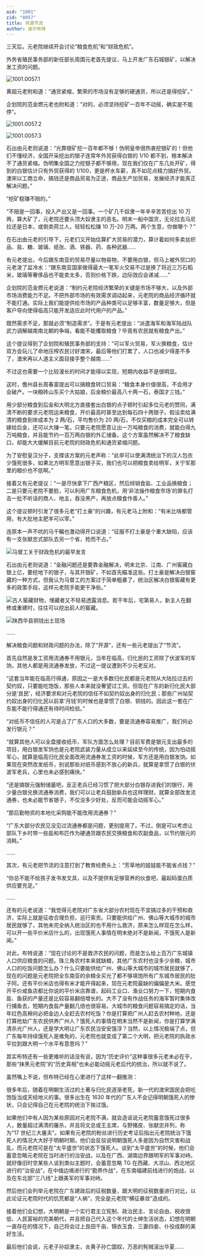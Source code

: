 ```yaml
---
aid: "1001"
zid: "0057"
title: 开源节流
author: 波尔布特
---
```


三天后，元老院继续开会讨论“粮食危机”和“财政危机”。

外务省殖民事务部的新任部长周围元老首先提议，马上开发广东石城银矿，以解决发工资的问题。

![1001.0057.1](/1001/0057/1.webp)

黄超元老附和道：“通货紧缩，繁荣的市场没有足够的硬通货，所以还是得挖矿。”

企划院的范金燃元老也附和道：“对的，必须坚持挖矿一百年不动摇，确实是不能停”。

![1001.0057.2](/1001/0057/2.webp)

![1001.0057.3](/1001/0057/3.webp)

石出由元老则说道：“光靠银矿挖一百年都不够！伪明皇帝很热衷挖银矿的！但他们不懂经济，全国开采挖出的银子连常年外贸获得白银的 1/10 都不到，根本解决不了通货紧缩。伪明集全国之力挖银子都不够用，现在我们仅在广东几处开矿，得到的白银估计只有外贸获得的 1/100，更是杯水车薪，真不如花点精力搞好外贸。澳宋以工商立命，搞钱还是商品贸易为正途，商品生产加贸易，发展经济才能真正解决问题。”

“挖矿稳赚不赔的。”

“不赔是一回事，投入产出又是一回事。一个矿几千奴隶一年辛辛苦苦挖出 10 万两，算大矿了，元老院还要头顶大奴隶主的恶名。明末一船中国货，无论拉去马尼拉还是日本，或倒卖荷兰人，轻轻松松赚 10 万-20 万两。两个生意，你做哪个？”

在石出由元老的引导下，元老们又开始估算扩大贸易的潜力，算计着如何多卖丝织品、盐、糖、玻璃、纸张、酒、铁器、药、各种武器……

有元老提出，今后跟东南亚的贸易尽量以物易物，不要用白银，但马上被外贸口的元老泼了盆冷水：“跟东南亚国家做得最大一笔军火交易不过是换了将近三万石稻米，玻璃等奢侈品也不能卖太多，否则价格下跌，边际效应会递减……”

企划院的范金燃元老说道：“制约元老院经济繁荣的关键是市场不够大，以及外部市场消费能力不足。不把外部市场的有效需求调动起来，元老院的商品经济循环就不能打通。实际上我们能提供给市场的产品种类可以足够丰富，数量足够大，但是客户导向使得临高只能开发适应此时代用户的产品。”

既然需求不足，那就必须“制造需求”。于是有元老提出：“派遣海军和海军陆战队武力调解越南南北朝的争端，看能不能攫取粮食？毕竟有农民就有粮食产出。”

这个提议得到了企划院和殖民事务部的支持：“可以军火贸易，军火换粮食，估计双方会玩儿了命地压榨农民讨好澳宋，最后等他们打累了，人口也减少得差不多了，澳宋再以人道主义面目接手整个越南……”

不过这也需要一个比较漫长的时间才能得以实现，短期内收益不是很明显。

这时，儋州县长周春富提出可以搞粮食转口贸易：“粮食本身价值很高，不会用才会破产。一块粮砖山东买个大姑娘，后金粮价最高八十两一石，泰国才三钱。”

用少部分粮食到后金和大明北方直接套出白银的点子顿时引起多位元老的赞同，满清不断的要求元老院运来粮食，开价最高时甚至达到每石四十两银子。假设卖给满清的粮食到岸成本为 2 两/石，平均售价为 20 两/石，不仅买粮的成本完全可以转嫁给后金，还可以大赚一笔。只要元老院愿意让出一万吨粮食的消费，就能白得九万吨粮食，并且能节约一百万两白银的外汇储备。这个方案虽然解决不了粮食缺口，却能大大缓解目前元老院的财政危机和通货紧缩问题。

为了安慰皇汉分子，支撑该方案的元老声称：“此举可以使满清统治下的汉人包衣少饿死很多，如果北方明军愿意出银子买，我们也可以把粮食卖给明军，关宁军那里的粮价也不低啊。”

接着又有元老提议：“一是尽快拿下广西产粮区，然后倾销食盐、工业品换粮食；二是只要元老院不要脸，可以利用广东粮食危机，用‘非法操作粮食市场’的罪名打击一批不听话的商人、地主，吞没黑产，再放点粮食作善人。”

这个提议顿时引发了很多元老“打土豪”的兴趣，有元老马上附和：“有米比啥都管用，有大批地主肥羊可以宰。”

连原本一声不吭的马千瞩也激动得开口说道：“征服不打土豪是个重大缺陷，应该有一支张献忠式部队去另一个省，抢而不占。”

![马督工关于财政危机的最早发言](/1001/0057/4.webp)

石出由元老则说道：“金融问题还是要靠金融解决，明末北京、江南、广州窖藏白银上亿，要挖地下的银子，与其开银矿，不如首先瞄准这些。打土豪是解决白银窖藏的一种方式，但我认为马督工的方案过于简单粗暴了，统治区解决白银窖藏有更多的政策手段，这样元老院手能更干净些。”

![古人窖藏财物，埋藏者又不轻易透露消息。若干年后，宅第易人，新主人在翻修或重建时，往往可以挖出前人的窖藏。](/1001/0057/5.webp)

![陕西华县铜钱出土现场](/1001/0057/6.webp)

……

解决粮食问题和财政问题的办法，除了“开源”，还有一些元老提出了“节流”。

首先自然是发工资用流通券不用银元，当年在临高，归化民的工资除了伏波军的军饷，其他人都是用流通券发放，不过这一提议遭到不少元老反对。

“这套当年能在临高行得通，原因之一是大多数归化民都是元老院从大陆拉过去的契约奴，只要能吃饱饭，那些人本来就没奢望过工资。但现在广东的新归化民大部分是‘良民’，经济要求和对元老院的信任不如契约奴出身的归化民；那些广州站契约奴出身的归化民以前拿‘月钱’的时候也是拿惯了白银、铜钱的。因此这一套在广东能不能行得通还有待时间检验。”

“对纸币不信任的人可是占了广东人口的大多数，要是流通券容易推广，我们何必发行银元？”

“就算其他人可以全盘接收纸币，军队方面怎么处理？目前军费是银元支出最多的项目，用白银发军饷也是元老院武装力量从成立以来延续至今的传统，因为怕动摇军心，就算是临高归化民全面改用流通券发工资的时候，军方还是用白银发饷。如果现在突然改发纸币，别说那些对纸币感到不放心的新兵，就算是拿惯了白银的伏波军老兵，心里也未必感到痛快。”

“还是搞银元强制储蓄吧，反正老兵已经习惯了把大部分白银存进我们的银行，用少量白银兑换流通券消费，我们可以让老兵鼓励新兵也这样理财。就算全部改发流通券，也未必能节省银子，不仅没多少好处，反而可能会动摇军心。”

“那后勤物资的本地化采购能不能改用流通券？”

“广东大部分农民见没见过流通券都是问题，更别提用了。不过，倒是可以考虑让部队下乡时带一些盐和布匹作为硬通货跟农民交换粮食和农副食品，以节约银元的消耗。”

……

其次，有元老把节流的注意打到了教育经费头上：“芳草地的娃娃能不能省点钱？”

“你总不能不给孩子发书发文具，以及不提供有足够营养的伙食吧，最起码蛋白质供应要充足。”

……

还有的元老说道：“我觉得元老院对广东省大部分农村现在不宜搞过多的干预和救济，实际上就是征收合理负担，巡行索贡。只要能供给广州、佛山等大城市的城市居民就够了，其他未完全纳入统治区的也不用什么救济，原来怎么样现在怎么样，可以开一些平价米店什么的，出现饿死人事情在明末绝对不是新闻，不饿死人是新闻。”

对此，布特说道：“现在讨论的不是救济农民的问题，而是怎么给上百万广东城镇人口供应粮食的问题。珠三角农村本来就缺粮，其他广东农村也没多少余粮，城市人口的吃饭问题怎么办？什么只要能供给广州、佛山等大城市的城市居民就够了，现在的问题是元老院把全东南亚的余粮全买光了都不够填饱所有广东城市居民的肚子阿。还有平价米店也得有米才能开得起来，现在元老院最缺的偏偏是大米。感觉开平价咸鱼店都比你说的平价米店靠谱，起码工业口、渔业口努力一下，短期内食盐、鱼获的产量还是比较容易翻倍增长的。大不了没有作战任务的海军暂时集体改行捕鱼去，短期内食盐产量翻几倍也很容易。大城市的粮食问题容易搞定的话，当年红色高棉何必把金边人全赶去农村吃饭？你是打算把广州人赶去农村种地，还是打算抢劫广东农民供养广州人？饿死人的事情在明末当然不是新闻，你是打算学满清杀光广州人，还是学大明让广东农民当安安饿浮？当然，以上情况极端了点，但广东每年持续饿死人是难免的，元老院也就变成了第二个大明，把元老院的执政水平拉到跟大明一个水平有意思吗？”

其实布特还有一些更难听的话没有说，因为“历史评价”这种事很多元老未必在乎，那些“抹黑元老院”的“历史真相”也未必能动摇元老后代的统治，所以就不说了。

虽然嘴上不说，但布特已经在心里进行了这样一翻推测：

很多年后，随着在明朝生活过的土著与归化民逐渐老死，新一代的澳宋国民会把吃饱饭当成天经地义的事。很多出生在 1630 年代的广东人不会记得明朝饿死人的惨状，只会记得自己在元老院的统治下挨过饿。

如果他们中有人因为某些原因对元老院不满，就会造谣说元老院蓄意饿死过很多人，数量超过满清的屠杀，并且将文总或王主席，与野猪皮、张献忠并列，称为“17 世纪三大屠夫”。如果有元老院的粉丝进行历史考证后指出元老院统治下饿死人的情况大大好于明朝时期，他们会反驳说明朝饿死人多是因为自然灾害和战乱，而元老院可是在“太平盛世”的状态下饿死人。谈到“太平盛世”的时候，他们会蓄意忽略元老院在当时进行的治安战，以及在广西、湖南边界跟明军的军事对峙。就好像旧时空某些人谈到类似主题时，会蓄意忽略 TG 在西藏、大凉山、西北地区进行的“治安战”，在中缅边境进行的“勘界作战”，在东南福建前线进行的炮战，以及在东北部“三八线”上跟美军的军事对峙。

然后他们会列举元老院在广东建政后的征税数量，跟大明的征税数量进行对比，以此论证元老院时代的饥荒都是“人祸”，完全是元老院“横征暴敛”造成的。

接着他们会幻想，大明朝是一个实行君主立宪制、政治民主、言论自由、税收很低、人民富裕的完美朝代，并且把自己代入这个年代的士绅生活状态，幻想在明朝一直存在的情况下，自己将会过上良田千亩、锦衣玉食、三妻四妾、仆役成群的美好生活。

最后他们会说，元老子孙奴隶主，炎黄子孙亡国奴，万恶的髡贼滚出华夏……
